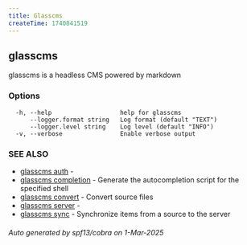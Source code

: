 ```yaml
---
title: Glasscms
createTime: 1740841519
---
```

## glasscms

glasscms is a headless CMS powered by markdown

### Options

```
  -h, --help                   help for glasscms
      --logger.format string   Log format (default "TEXT")
      --logger.level string    Log level (default "INFO")
  -v, --verbose                Enable verbose output
```

### SEE ALSO

* [glasscms auth](glasscms_auth.md)	 - 
* [glasscms completion](glasscms_completion.md)	 - Generate the autocompletion script for the specified shell
* [glasscms convert](glasscms_convert.md)	 - Convert source files
* [glasscms server](glasscms_server.md)	 - 
* [glasscms sync](glasscms_sync.md)	 - Synchronize items from a source to the server

###### Auto generated by spf13/cobra on 1-Mar-2025
